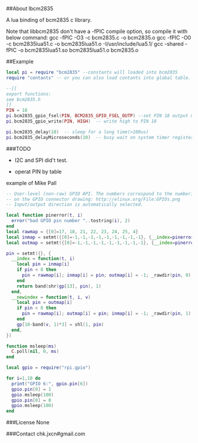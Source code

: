 ##About lbcm2835

A lua binding of bcm2835 c library.

Note that libbcm2835 don't have a -fPIC compile option, so compile it with below command:
gcc -fPIC -O3 -c bcm2835.c -o bcm2835.o
gcc -fPIC -O0 -c bcm2835lua51.c -o bcm2835lua51.o -I/usr/include/lua5.1/
gcc  -shared -fPIC -o bcm2835lua51.so bcm2835lua51.o bcm2835.o


##Example
```lua
local pi = require "bcm2835" --constants will loaded into bcm2835
require "contants" -- or you can also load contants into global table.

--[[
export functions:
see bcm2835.h
]]
PIN = 18
pi.bcm2835_gpio_fsel(PIN, BCM2835_GPIO_FSEL_OUTP) --set PIN 18 output mode.
pi.bcm2835_gpio_write(PIN, HIGH)  -- write high to PIN 18

pi.bcm2835_delay(18)  -- sleep for a long time(>100us)
pi.bcm2835_delayMicroseconds(10)  -- busy wait on system timer register. (~us)


```

###TODO
* I2C and SPI did't test.

* operat PIN by table

example of Mike Pall
```lua
-- User-level (non-raw) GPIO API. The numbers correspond to the numbering
-- on the GPIO connector drawing: http://elinux.org/File:GPIOs.png
-- Input/output direction is automatically selected.

local function pinerror(t, i)
  error("bad GPIO pin number "..tostring(i), 2)
end
local rawmap = {[0]=17, 18, 21, 22, 23, 24, 25, 4}
local inmap = setmt({[0]=-1,-1,-1,-1,-1,-1,-1,-1,-1}, {__index=pinerror})
local outmap = setmt({[0]=-1,-1,-1,-1,-1,-1,-1,-1,-1}, {__index=pinerror})

pin = setmt({}, {
  __index = function(t, i)
    local pin = inmap[i]
    if pin < 0 then
      pin = rawmap[i]; inmap[i] = pin; outmap[i] = -1; _rawdir(pin, 0)
    end
    return band(shr(gp[13], pin), 1)
  end,
  __newindex = function(t, i, v)
    local pin = outmap[i]
    if pin < 0 then
      pin = rawmap[i]; outmap[i] = pin; inmap[i] = -1; _rawdir(pin, 1)
    end
    gp[10-band(v, 1)*3] = shl(1, pin)
  end,
})

function msleep(ms)
  C.poll(nil, 0, ms)
end

local gpio = require("rpi.gpio")

for i=1,10 do
  print("GPIO 6:", gpio.pin[6])
  gpio.pin[0] = 1
  gpio.msleep(100)
  gpio.pin[0] = 0
  gpio.msleep(100)
end

```

###License
None

###Contact
chk.jxcn#gmail.com

